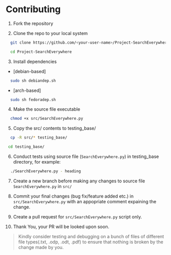 # Contributing

1. Fork the repository

2. Clone the repo to your local system
```bash
  git clone https://github.com/<your-user-name>/Project-SearchEverywhere.git
```
```bash  
  cd Project-SearchEverywhere
```

3. Install dependencies 
* [debian-based]
```bash
  sudo sh debiandep.sh
```
* [arch-based]
```bash
  sudo sh fedoradep.sh
```

4. Make the source file executable
```bash
  chmod +x src/SearchEverywhere.py
```

5. Copy the src/ contents to testing_base/
```bash
  cp -R src/* testing_base/
```
```bash
 cd testing_base/
```

6. Conduct tests using source file (```SearchEverywhere.py```) in testing_base directory, for example:
```bash
  ./SearchEverywhere.py - heading
```
7. Create a new branch before making any changes to source file ```SearchEverywhere.py``` in ```src/```

8. Commit your final changes (bug fix/feature added etc.) in ```src/SearchEverywhere.py``` with an appopriate comment expaining the change.

9. Create a pull request for ```src/SearchEverywhere.py``` script only.

10. Thank You, your PR will be looked upon soon.

> Kindly consider testing and debugging on a bunch of files of different file types(.txt, .odp, .odt, .pdf) to ensure that nothing is broken by the change made by you.
